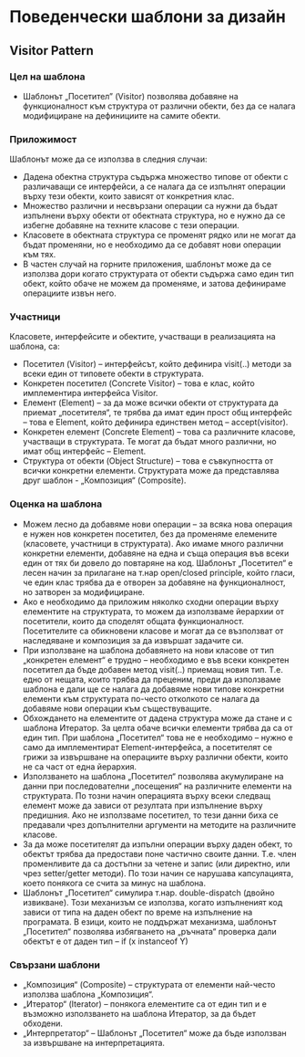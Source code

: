 #     Поведенчески шаблони за дизайн
##    Visitor Pattern
### Цел на шаблона
* Шаблонът „Посетител” (Visitor) позволява добавяне на функционалност към структура от различни обекти, без да се налага модифициране на дефинициите на самите обекти.

### Приложимост
Шаблонът може да се използва в следния случаи:

*	Дадена обектна структура съдържа множество типове от обекти с различаващи се интерфейси, а се налага да се изпълнят операции върху тези обекти, които зависят от конкретния клас.
*	Множество различни и несвързани операции са нужни да бъдат изпълнени върху обекти от обектната структура, но е нужно да се избегне добавяне на техните класове с тези операции.
*	Класовете в обектната структура се променят рядко или не могат да бъдат променяни, но е необходимо да се добавят нови операции към тях.
*	В частен случай на горните приложения, шаблонът може да се използва дори когато структурата от обекти съдържа само един тип обект, който обаче не можем да променяме, и затова дефинираме операциите извън него.

### Участници
Класовете, интерфейсите и обектите, участващи в реализацията на шаблона, са:

*	Посетител (Visitor) – интерфейсът, който дефинира visit(..) методи за всеки един от типовете обекти в структурата.
*	Конкретен посетител (Concrete Visitor) – това е клас, който имплементира интерфейса Visitor.
*	Елемент (Element) – за да може всички обекти от структурата да приемат „посетителя“, те трябва да имат един прост общ интерфейс – това е Element, който дефинира единствен метод – accept(visitor).
*	Конкретен елемент (Concrete Element) – това са различните класове, участващи в структурата. Те могат да бъдат много различни, но имат общ интерфейс – Element.
*	Структура от обекти (Object Structure) – това е съвкупността от всички конкретни елементи. Структурата може да представлява друг шаблон - „Композиция“ (Composite).

### Оценка на шаблона
*	Можем лесно да добавяме нови операции – за всяка нова операция е нужен нов конкретен посетител, без да променяме елемените (класовете, участници в структурата). Ако имаме много различни конкретни елементи, добавяне на една и съща операция във всеки един от тях би довело до повтаряне на код. Шаблонът „Посетител“ е лесен начин за прилагане на т.нар open/closed principle, който гласи, че един клас трябва да е отворен за добавяне на функционалност, но затворен за модифициране.
*	Ако е необходимо да приложим няколко сходни операции върху елементите на структурата, то можем да използваме йерархии от посетители, които да споделят общата функционалност. Посетителите са обикновени класове и могат да се възползват от наследяване и композиция за да извършат задачите си.
*	При използване на шаблона добавянето на нови класове от тип „конкретен елемент“ е трудно – необходимо е във всеки конкретен посетител да бъде добавен метод visit(..) приемащ новия тип. Т.е. едно от нещата, които трябва да преценим, преди да използваме шаблона е дали ще се налага да добавяме нови типове конкретни елементи към структурата по-често отколкото се налага да добавяме нови операции към съществуващите.
*	Обхождането на елементите от дадена структура може да стане и с шаблона Итератор. За целта обаче всички елементи трябва да са от един тип. При шаблона „Посетител“ това не е необходимо – нужно е само да имплементират Element-интерфейса, а посетителят се грижи за извършване на операциите върху различни обекти, които не са част от една йерархия. 
*	Използването на шаблона „Посетител“ позволява акумулиране на данни при последователни „посещения“ на различните елементи на структурата. По тозни начин операцията върху всеки следващ елемент може да зависи от резултата при изпълнение върху предишния. Ако не използваме посетител, то тези данни биха се предавали чрез допълнителни аргументи на методите на различните класове.
*	За да може посетителят да изпълни операции върху даден обект, то обектът трябва да предостави поне частично своите данни. Т.е. член променливите да са достъпни за четене и запис (или директно, или чрез setter/getter методи). По този начин се нарушава капсулацията, което понякога се счита за минус на шаблона.
* 	Шаблонът „Посетител“ симулира т.нар. double-dispatch (двойно извикване). Този механизъм се използва, когато изпълненият код зависи от типа на даден обект по време на изпълнение на програмата. В езици, които не поддържат механизма, шаблонът „Посетител“ позволява избягването на „ръчната“ проверка дали обектът е от даден тип – if (x instanceof Y)

### Свързани шаблони
*	„Композиция“ (Composite)  – структурата от елементи най-често използва шаблона „Композиция“.
*	„Итератор“ (Iterator) – понякога елементите са от един тип и е възможно използването на шаблона Итератор, за да бъдет обходени.
* „Интерпретатор“ – Шаблонът „Посетител“ може да бъде използван за извършване на интерпретацията.

